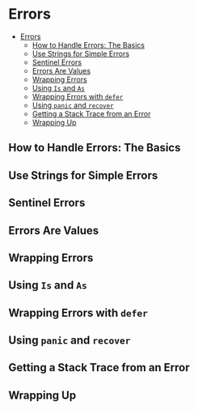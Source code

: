 # Errors

<!--toc:start-->
- [Errors](#errors)
  - [How to Handle Errors: The Basics](#how-to-handle-errors-the-basics)
  - [Use Strings for Simple Errors](#use-strings-for-simple-errors)
  - [Sentinel Errors](#sentinel-errors)
  - [Errors Are Values](#errors-are-values)
  - [Wrapping Errors](#wrapping-errors)
  - [Using `Is` and `As`](#using-is-and-as)
  - [Wrapping Errors with `defer`](#wrapping-errors-with-defer)
  - [Using `panic` and `recover`](#using-panic-and-recover)
  - [Getting a Stack Trace from an Error](#getting-a-stack-trace-from-an-error)
  - [Wrapping Up](#wrapping-up)
<!--toc:end-->

## How to Handle Errors: The Basics

## Use Strings for Simple Errors

## Sentinel Errors

## Errors Are Values

## Wrapping Errors

## Using `Is` and `As`

## Wrapping Errors with `defer`

## Using `panic` and `recover`

## Getting a Stack Trace from an Error

## Wrapping Up
